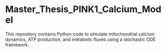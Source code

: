 # Master_Thesis_PINK1_Calcium_Model
This repository contains Python code to simulate mitochondrial calcium dynamics, ATP production, and metabolic fluxes using a stochastic ODE framework.
